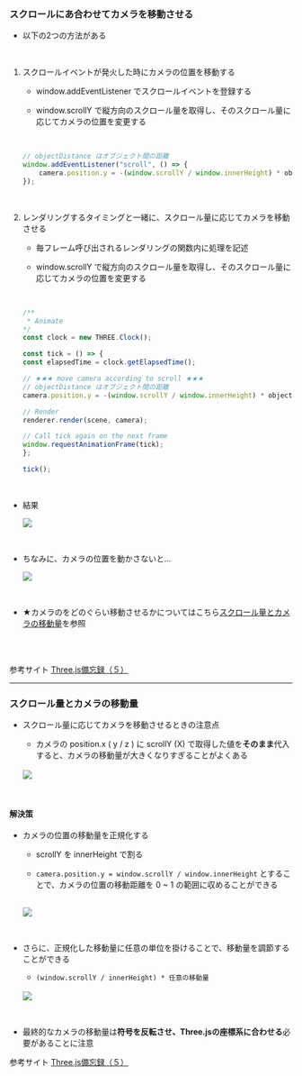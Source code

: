 ### スクロールにあ合わせてカメラを移動させる

- 以下の2つの方法がある

<br>

1. スクロールイベントが発火した時にカメラの位置を移動する

    - window.addEventListener でスクロールイベントを登録する

    - window.scrollY で縦方向のスクロール量を取得し、そのスクロール量に応じてカメラの位置を変更する

    <br>

    ```js
    // objectDistance はオブジェクト間の距離
    window.addEventListener("scroll", () => {
        camera.position.y = -(window.scrollY / window.innerHeight) * objectDistance;
    });
    ```

<br>

2. レンダリングするタイミングと一緒に、スクロール量に応じてカメラを移動させる

    - 毎フレーム呼び出されるレンダリングの関数内に処理を記述

    - window.scrollY で縦方向のスクロール量を取得し、そのスクロール量に応じてカメラの位置を変更する

    <br>

    ```js
    /**
     * Animate
    */
    const clock = new THREE.Clock();

    const tick = () => {
    const elapsedTime = clock.getElapsedTime();

    // ★★★ move camera according to scroll ★★★
    // objectDistance はオブジェクト間の距離
    camera.position.y = -(window.scrollY / window.innerHeight) * objectDistance;

    // Render
    renderer.render(scene, camera);

    // Call tick again on the next frame
    window.requestAnimationFrame(tick);
    };

    tick();
    ```

<br>

- 結果

    <img src="./img/ScrollY-CameraY_4.gif" />

<br>

- ちなみに、カメラの位置を動かさないと...

    <img src="./img/ScrollY-CameraY_5.gif" />


<br>

- ★カメラのをどのぐらい移動させるかについてはこちら[スクロール量とカメラの移動量](#スクロール量とカメラの移動量)を参照


<br>
<br>

参考サイト
[Three.js備忘録（５）](https://koro-koro.com/three-js-no5/)

---

### スクロール量とカメラの移動量

- スクロール量に応じてカメラを移動させるときの注意点

    - カメラの position.x ( y / z ) に scrollY (X) で取得した値を**そのまま**代入すると、カメラの移動量が大きくなりすぎることがよくある

    <br>

    <img src="./img/ScrollY-CameraY_1.png" />

<br>

#### 解決策

- カメラの位置の移動量を正規化する

    - scrollY を innerHeight で割る

    - `camera.position.y = window.scrollY / window.innerHeight` とすることで、カメラの位置の移動距離を 0 ~ 1 の範囲に収めることができる

    <br>

    <img src="./img/ScrollY-CameraY_2.png" />

<br>

- さらに、正規化した移動量に任意の単位を掛けることで、移動量を調節することができる

    - `(window.scrollY / innerHeight) * 任意の移動量`

    <br>

    <img src="./img/ScrollY-CameraY_3.png" />

<br>

- 最終的なカメラの移動量は**符号を反転させ、Three.jsの座標系に合わせる**必要があることに注意

参考サイト
[Three.js備忘録（５）](https://koro-koro.com/three-js-no5/)